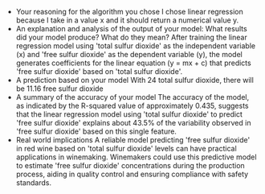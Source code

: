 - Your reasoning for the algorithm you chose
    I chose linear regression because I take in a value x and it should return a numerical value y. 
- An explanation and analysis of the output of your model: What results did your model produce? What do they mean?
    After training the linear regression model using 'total sulfur dioxide' as the independent variable (x) and 'free sulfur dioxide' as the dependent variable (y), the model generates coefficients for the linear equation (y = mx + c) that predicts 'free sulfur dioxide' based on 'total sulfur dioxide'.
- A prediction based on your model
    With 24 total sulfur dioxide, there will be 11.16 free sulfur dioxide
- A summary of the accuracy of your model
    The accuracy of the model, as indicated by the R-squared value of approximately 0.435, suggests that the linear regression model using 'total sulfur dioxide' to predict 'free sulfur dioxide' explains about 43.5% of the variability observed in 'free sulfur dioxide' based on this single feature.
- Real world implications
    A reliable model predicting 'free sulfur dioxide' in red wine based on 'total sulfur dioxide' levels can have practical applications in winemaking. Winemakers could use this predictive model to estimate 'free sulfur dioxide' concentrations during the production process, aiding in quality control and ensuring compliance with safety standards.